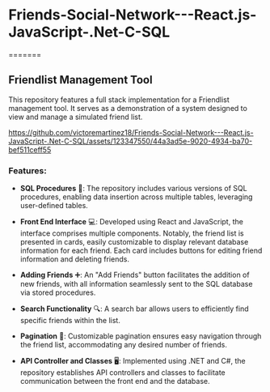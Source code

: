 # Friends-Social-Network---React.js-JavaScript-.Net-C-SQL
=======

## Friendlist Management Tool

This repository features a full stack implementation for a Friendlist management tool. It serves as a demonstration of a system designed to view and manage a simulated friend list.

https://github.com/victoremartinez18/Friends-Social-Network---React.js-JavaScript-.Net-C-SQL/assets/123347550/44a3ad5e-9020-4934-ba70-bef511ceff55

### Features:

- **SQL Procedures** 💾: The repository includes various versions of SQL procedures, enabling data insertion across multiple tables, leveraging user-defined tables.

- **Front End Interface** 💻: Developed using React and JavaScript, the interface comprises multiple components. Notably, the friend list is presented in cards, easily customizable to display relevant database information for each friend. Each card includes buttons for editing friend information and deleting friends.

- **Adding Friends** ➕: An "Add Friends" button facilitates the addition of new friends, with all information seamlessly sent to the SQL database via stored procedures.

- **Search Functionality** 🔍: A search bar allows users to efficiently find specific friends within the list.

- **Pagination** 📄: Customizable pagination ensures easy navigation through the friend list, accommodating any desired number of friends.

- **API Controller and Classes** 🖥️: Implemented using .NET and C#, the repository establishes API controllers and classes to facilitate communication between the front end and the database.
